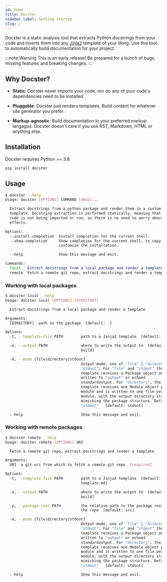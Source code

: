 ```yaml
---
id: home
title: Docster
sidebar_label: Getting started
slug: /
---
```


Docster is a static analysis tool that extracts Python docstrings from your code and inserts them into any [Jinja2](https://jinja.palletsprojects.com/en/2.11.x/) template of your liking. Use this tool to automatically build documentation for your project.

:::note Warning
This is an early release! Be prepared for a bunch of bugs, missing features and breaking changes.
:::

## Why Docster?

- **Static**: Docster never imports your code, nor do any of your code's dependencies need to be installed

- **Pluggable**: Docster just renders templates. Build content for whatever site generator you prefer.

- **Markup-agnostic**: Build documentation in your preferred markup langague. Docster doesn't care if you use RST, Markdown, HTML or anything else.



## Installation
Docster requires Python >= 3.8

```bash
pip install docster
```

## Usage

```bash
$ docster --help
Usage: docster [OPTIONS] COMMAND [ARGS]...

  Extract docstrings from a python package and render them in a custom
  template. Docstring extraction is performed statically, meaning that your
  code is not being imported or run, so there is no need to worry about side
  effects.

Options:
  --install-completion  Install completion for the current shell.
  --show-completion     Show completion for the current shell, to copy it or
                        customize the installation.

  --help                Show this message and exit.

Commands:
  local   Extract docstrings from a local package and render a template...
  remote  Fetch a remote git repo, extract docstrings and render a template...
```

### Working with local packages
```bash
$ docster local --help
Usage: docster local [OPTIONS] [DIRECTORY]

  Extract docstrings from a local package and render a template

Arguments:
  [DIRECTORY]  path to the package  [default: .]

Options:
  -t, --template-file PATH        path to a Jinja2 template  [default: template.md]

  -o, --output PATH               where to write the output to  [default:
                                  build]

  -m, --mode [file|directory|stdout]
                                  Output mode, one of "file" | "directory" |
                                  "stdout". For "file" and "stdout" the
                                  template receives a Package object and is
                                  written to "output" or echoed
                                  standardoutput. For "directory", the
                                  template receives one Module object per
                                  module and is written to one file per
                                  module, with the output directory structure
                                  mimicking the package structure. Defaults to
                                  "stdout"   [default: stdout]

  --help                          Show this message and exit.
```

### Working with remote packages
```bash
$ docster remote --help
Usage: docster remote [OPTIONS] URI

  Fetch a remote git repo, extract docstrings and render a template

Arguments:
  URI  a git uri from which to fetch a remote git repo  [required]

Options:
  -t, --template-file PATH        path to a Jinja2 template  [default:
                                  template.md]

  -o, --output PATH               where to write the output to  [default:
                                  build]

  -p, --package-root PATH         the relative path to the package root inside
                                  the repo  [default: src]

  -m, --mode [file|directory|stdout]
                                  Output mode, one of "file" | "directory" |
                                  "stdout". For "file" and "stdout" the
                                  template receives a Package object and is
                                  written to "output" or echoed
                                  standardoutput. For "directory", the
                                  template receives one Module object per
                                  module and is written to one file per
                                  module, with the output directory structure
                                  mimicking the package structure. Defaults to
                                  "stdout"   [default: stdout]

  --help                          Show this message and exit.
```